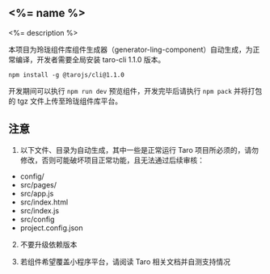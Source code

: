 <%= name %>
----

<%= description %>

本项目为玲珑组件库组件生成器（generator-ling-component）自动生成，为正常编译，开发者需要全局安装 taro-cli 1.1.0 版本。

```
npm install -g @tarojs/cli@1.1.0
```

开发期间可以执行 `npm run dev` 预览组件，开发完毕后请执行 `npm pack` 并将打包的 tgz 文件上传至玲珑组件库平台。

## 注意

1. 以下文件、目录为自动生成，其中一些是正常运行 Taro 项目所必须的，请勿修改，否则可能破坏项目正常功能，且无法通过后续审核：

  - config/
  - src/pages/
  - src/app.js
  - src/index.html
  - src/index.js
  - src/config
  - project.config.json

2. 不要升级依赖版本

3. 若组件希望覆盖小程序平台，请阅读 Taro 相关文档并自测支持情况
